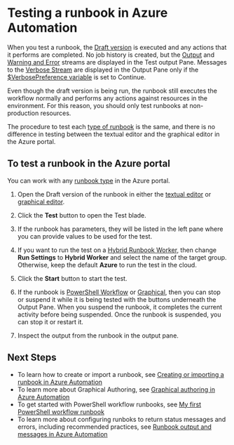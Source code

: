 <properties 
	pageTitle="Testing a runbook in Azure Automation | Azure"
	description="Before you publish a runbook in Azure Automation, you can test it to ensure that works as expected.  This article describes how to test a runbook and view its output."
	services="automation"
	documentationCenter=""
	authors="mgoedtel"
	manager="jwhit"
	editor="tysonn" />
<tags
	ms.service="automation"
	ms.date="05/24/2016"
	wacn.date=""/>

# Testing a runbook in Azure Automation
When you test a runbook, the [Draft version](/documentation/articles/automation-creating-importing-runbook/#publishing-a-runbook) is executed and any actions that it performs are completed. No job history is created, but the [Output](/documentation/articles/automation-runbook-output-and-messages/#output-stream) and [Warning and Error](/documentation/articles/automation-runbook-output-and-messages/#message-streams) streams are displayed in the Test output Pane. Messages to the [Verbose Stream](/documentation/articles/automation-runbook-output-and-messages/#message-streams) are displayed in the Output Pane only if the [$VerbosePreference variable](/documentation/articles/automation-runbook-output-and-messages/#preference-variables) is set to Continue.

Even though the draft version is being run, the runbook still executes the workflow normally and performs any actions against resources in the environment. For this reason, you should only test runbooks at non-production resources.

The procedure to test each [type of runbook](/documentation/articles/automation-runbook-types/) is the same, and there is no difference in testing between the textual editor and the graphical editor in the Azure portal.  

## To test a runbook in the Azure portal

You can work with any [runbook type](/documentation/articles/automation-runbook-types/) in the Azure portal.

1. Open the Draft version of the runbook in either the [textual editor](/documentation/articles/automation-editing-a-runbook/#Portal) or [graphical editor](/documentation/articles/automation-graphical-authoring-intro/).
2. Click the **Test** button to open the Test blade.
3. If the runbook has parameters, they will be listed in the left pane where you can provide values to be used for the test.
4. If you want to run the test on a [Hybrid Runbook Worker](/documentation/articles/automation-hybrid-runbook-worker/), then change **Run Settings** to **Hybrid Worker** and select the name of the target group.  Otherwise, keep the default **Azure** to run the test in the cloud.
5. Click the **Start** button to start the test.
6. If the runbook is [PowerShell Workflow](/documentation/articles/automation-runbook-types/#powershell-workflow-runbooks) or [Graphical](/documentation/articles/automation-runbook-types/#graphical-runbooks), then you can stop or suspend it while it is being tested with the buttons underneath the Output Pane. When you suspend the runbook, it completes the current activity before being suspended. Once the runbook is suspended, you can stop it or restart it.

7. Inspect the output from the runbook in the output pane.

## Next Steps

- To learn how to create or import a runbook, see [Creating or importing a runbook in Azure Automation](/documentation/articles/automation-creating-importing-runbook/)
- To learn more about Graphical Authoring, see [Graphical authoring in Azure Automation](/documentation/articles/automation-graphical-authoring-intro/)
- To get started with PowerShell workflow runbooks, see [My first PowerShell workflow runbook](/documentation/articles/automation-first-runbook-textual/)
- To learn more about configuring runboks to return status messages and errors, including recommended practices, see [Runbook output and messages in Azure Automation](/documentation/articles/automation-runbook-output-and-messages/)

